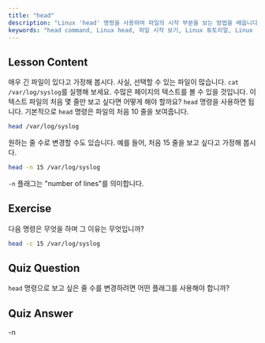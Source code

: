 ```yaml
---
title: "head"
description: "Linux 'head' 명령을 사용하여 파일의 시작 부분을 보는 방법을 배웁니다. 줄 수를 위한 -n 과 같은 옵션을 이해합니다. 필수 Linux 명령 튜토리얼입니다."
keywords: "head command, Linux head, 파일 시작 보기, Linux 튜토리얼, Linux commands, 초보자 Linux, head -n, Linux 가이드"
---
```


## Lesson Content

매우 긴 파일이 있다고 가정해 봅시다. 사실, 선택할 수 있는 파일이 많습니다. `cat /var/log/syslog`를 실행해 보세요. 수많은 페이지의 텍스트를 볼 수 있을 것입니다. 이 텍스트 파일의 처음 몇 줄만 보고 싶다면 어떻게 해야 할까요? `head` 명령을 사용하면 됩니다. 기본적으로 `head` 명령은 파일의 처음 10 줄을 보여줍니다.

```bash
head /var/log/syslog
```

원하는 줄 수로 변경할 수도 있습니다. 예를 들어, 처음 15 줄을 보고 싶다고 가정해 봅시다.

```bash
head -n 15 /var/log/syslog
```

`-n` 플래그는 "number of lines"를 의미합니다.

## Exercise

다음 명령은 무엇을 하며 그 이유는 무엇입니까?

```bash
head -c 15 /var/log/syslog
```

## Quiz Question

`head` 명령으로 보고 싶은 줄 수를 변경하려면 어떤 플래그를 사용해야 합니까?

## Quiz Answer

-n
